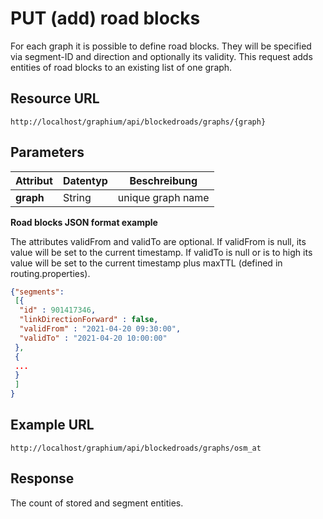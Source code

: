 # PUT (add) road blocks

For each graph it is possible to define road blocks. They will be specified via segment-ID and direction and optionally its validity. This request adds entities of road blocks to an existing list of one graph.

## Resource URL

`http://localhost/graphium/api/blockedroads/graphs/{graph}`

## Parameters

| **Attribut** | **Datentyp** | **Beschreibung**  |
| ------------ | ------------ | ----------------- |
| **graph**    | String       | unique graph name |

**Road blocks JSON format example**

The attributes validFrom and validTo are optional. If validFrom is null, its value will be set to the current timestamp. If validTo is null or is to high its value will be set to the current timestamp plus maxTTL (defined in routing.properties).

```json
{"segments": 
 [{
  "id" : 901417346,
  "linkDirectionForward" : false,
  "validFrom" : "2021-04-20 09:30:00",
  "validTo" : "2021-04-20 10:00:00"
 },
 {
 ...
 }
 ]
}
```

## Example URL

`http://localhost/graphium/api/blockedroads/graphs/osm_at`

## Response

The count of stored and segment entities.